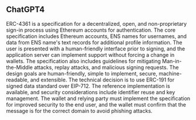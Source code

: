 ## ChatGPT4

ERC-4361 is a specification for a decentralized, open, and non-proprietary sign-in process using Ethereum accounts for authentication. The core specification includes Ethereum accounts, ENS names for usernames, and data from ENS name's text records for additional profile information. The user is presented with a human-friendly interface prior to signing, and the application server can implement support without forcing a change in wallets. The specification also includes guidelines for mitigating Man-in-the-Middle attacks, replay attacks, and malicious signing requests. The design goals are human-friendly, simple to implement, secure, machine-readable, and extensible. The technical decision is to use ERC-191 for signed data standard over EIP-712. The reference implementation is available, and security considerations include identifier reuse and key management. The wallet and relying party must implement the specification for improved security to the end user, and the wallet must confirm that the message is for the correct domain to avoid phishing attacks.

